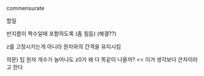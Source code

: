 commensurate 

할일

반지름이 짝수일때 포함하도록 (좀 힘듬) (해결??)

z를 고정시키는게 아니라 원자와의 간격을 유지시킴

의문) 팁 원자 개수가 늘어나도 z0가 왜 다 똑같이 나올까? << 이거 생각보다 큰차이라고 한다